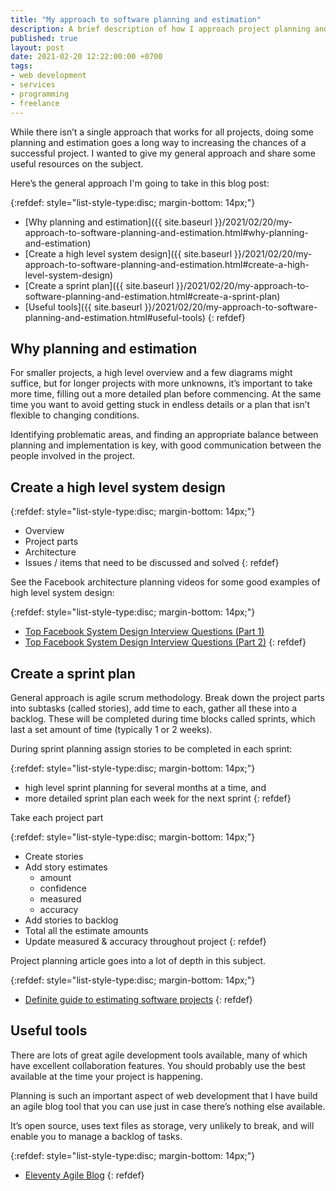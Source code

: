 ```yaml
---
title: "My approach to software planning and estimation"
description: A brief description of how I approach project planning and estimation, with some useful articles and resources.
published: true
layout: post
date: 2021-02-20 12:22:00:00 +0700
tags:
- web development
- services
- programming
- freelance
---
```

While there isn’t a single approach that works for all projects, doing some planning and estimation goes a long way to increasing the chances of a successful project. I wanted to give my general approach and share some useful resources on the subject.

Here’s the general approach I'm going to take in this blog post:

{:refdef: style="list-style-type:disc; margin-bottom: 14px;"}
- [Why planning and estimation]({{ site.baseurl }}/2021/02/20/my-approach-to-software-planning-and-estimation.html#why-planning-and-estimation)
- [Create a high level system design]({{ site.baseurl }}/2021/02/20/my-approach-to-software-planning-and-estimation.html#create-a-high-level-system-design)
- [Create a sprint plan]({{ site.baseurl }}/2021/02/20/my-approach-to-software-planning-and-estimation.html#create-a-sprint-plan)
- [Useful tools]({{ site.baseurl }}/2021/02/20/my-approach-to-software-planning-and-estimation.html#useful-tools)
{: refdef}

## Why planning and estimation

For smaller projects, a high level overview and a few diagrams might suffice, but for longer projects with more unknowns, it’s important to take more time, filling out a more detailed plan before commencing. At the same time you want to avoid getting stuck in endless details or a plan that isn’t flexible to changing conditions.

Identifying problematic areas, and finding an appropriate balance between planning and implementation is key, with good communication between the people involved in the project.

## Create a high level system design

{:refdef: style="list-style-type:disc; margin-bottom: 14px;"}
- Overview
- Project parts
- Architecture
- Issues / items that need to be discussed and solved
{: refdef}

See the Facebook architecture planning videos for some good examples of high level system design:

{:refdef: style="list-style-type:disc; margin-bottom: 14px;"}
- [Top Facebook System Design Interview Questions (Part 1)](https://hackernoon.com/a-look-at-the-top-questions-for-a-system-design-interview-at-facebook-va15311j)
- [Top Facebook System Design Interview Questions (Part 2)](https://www.indiehackers.com/post/top-facebook-system-design-interview-questions-part-2-3409d78139)
{: refdef}

## Create a sprint plan 

General approach is agile scrum methodology. Break down the project parts into subtasks (called stories), add time to each, gather all these into a backlog. These will be completed during time blocks called sprints, which last a set amount of time (typically 1 or 2 weeks). 

During sprint planning assign stories to be completed in each sprint:

{:refdef: style="list-style-type:disc; margin-bottom: 14px;"}
- high level sprint planning for several months at a time, and
- more detailed sprint plan each week for the next sprint
{: refdef}

Take each project part

{:refdef: style="list-style-type:disc; margin-bottom: 14px;"}
- Create stories
- Add story estimates
    - amount
    - confidence
    - measured
    - accuracy 
- Add stories to backlog
- Total all the estimate amounts
- Update measured & accuracy throughout project
{: refdef}

Project planning article goes into a lot of depth in this subject.

{:refdef: style="list-style-type:disc; margin-bottom: 14px;"}
- [Definite guide to estimating software projects](https://maximzubarev.com/estimating-software-definite-guide)
{: refdef}

## Useful tools

There are lots of great agile development tools available, many of which have excellent collaboration features. You should probably use the best available at the time your project is happening.

Planning is such an important aspect of web development that I have build an agile blog tool that you can use just in case there’s nothing else available.

It’s open source, uses text files as storage, very unlikely to break, and will enable you to manage a backlog of tasks.

{:refdef: style="list-style-type:disc; margin-bottom: 14px;"}
- [Eleventy Agile Blog](http://blog.markjgsmith.com/portfolio/#eleventy-agile-blog)
{: refdef}

